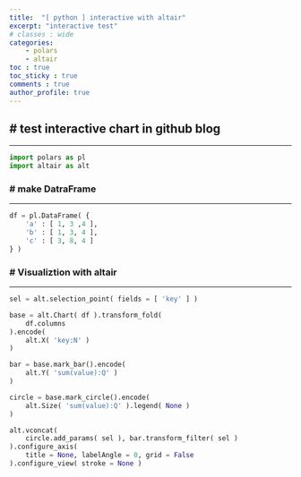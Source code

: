 ```yaml
---
title:  "[ python ] interactive with altair"
excerpt: "interactive test"
# classes : wide
categories:
    - polars
    - altair
toc : true
toc_sticky : true
comments : true
author_profile: true
---
```

## # test interactive chart in github blog
---


```python
import polars as pl
import altair as alt
```

### # make DatraFrame
---


```python
df = pl.DataFrame( { 
    'a' : [ 1, 3 ,4 ], 
    'b' : [ 1, 3, 4 ],
    'c' : [ 3, 8, 4 ]
} )
```

### # Visualiztion with altair
___


```python
sel = alt.selection_point( fields = [ 'key' ] )

base = alt.Chart( df ).transform_fold(
    df.columns
).encode(
    alt.X( 'key:N' )
)

bar = base.mark_bar().encode(
    alt.Y( 'sum(value):Q' )
)

circle = base.mark_circle().encode(
    alt.Size( 'sum(value):Q' ).legend( None )
)

alt.vconcat(
    circle.add_params( sel ), bar.transform_filter( sel )
).configure_axis( 
    title = None, labelAngle = 0, grid = False
).configure_view( stroke = None )
```





<style>
  #altair-viz-3fa5d233d9814c4faa952aeec48a6901.vega-embed {
    width: 100%;
    display: flex;
  }

  #altair-viz-3fa5d233d9814c4faa952aeec48a6901.vega-embed details,
  #altair-viz-3fa5d233d9814c4faa952aeec48a6901.vega-embed details summary {
    position: relative;
  }
</style>
<div id="altair-viz-3fa5d233d9814c4faa952aeec48a6901"></div>
<script type="text/javascript">
  var VEGA_DEBUG = (typeof VEGA_DEBUG == "undefined") ? {} : VEGA_DEBUG;
  (function(spec, embedOpt){
    let outputDiv = document.currentScript.previousElementSibling;
    if (outputDiv.id !== "altair-viz-3fa5d233d9814c4faa952aeec48a6901") {
      outputDiv = document.getElementById("altair-viz-3fa5d233d9814c4faa952aeec48a6901");
    }

    const paths = {
      "vega": "https://cdn.jsdelivr.net/npm/vega@5?noext",
      "vega-lib": "https://cdn.jsdelivr.net/npm/vega-lib?noext",
      "vega-lite": "https://cdn.jsdelivr.net/npm/vega-lite@5.20.1?noext",
      "vega-embed": "https://cdn.jsdelivr.net/npm/vega-embed@6?noext",
    };

    function maybeLoadScript(lib, version) {
      var key = `${lib.replace("-", "")}_version`;
      return (VEGA_DEBUG[key] == version) ?
        Promise.resolve(paths[lib]) :
        new Promise(function(resolve, reject) {
          var s = document.createElement('script');
          document.getElementsByTagName("head")[0].appendChild(s);
          s.async = true;
          s.onload = () => {
            VEGA_DEBUG[key] = version;
            return resolve(paths[lib]);
          };
          s.onerror = () => reject(`Error loading script: ${paths[lib]}`);
          s.src = paths[lib];
        });
    }

    function showError(err) {
      outputDiv.innerHTML = `<div class="error" style="color:red;">${err}</div>`;
      throw err;
    }

    function displayChart(vegaEmbed) {
      vegaEmbed(outputDiv, spec, embedOpt)
        .catch(err => showError(`Javascript Error: ${err.message}<br>This usually means there's a typo in your chart specification. See the javascript console for the full traceback.`));
    }

    if(typeof define === "function" && define.amd) {
      requirejs.config({paths});
      let deps = ["vega-embed"];
      require(deps, displayChart, err => showError(`Error loading script: ${err.message}`));
    } else {
      maybeLoadScript("vega", "5")
        .then(() => maybeLoadScript("vega-lite", "5.20.1"))
        .then(() => maybeLoadScript("vega-embed", "6"))
        .catch(showError)
        .then(() => displayChart(vegaEmbed));
    }
  })({"config": {"view": {"continuousWidth": 300, "continuousHeight": 300, "stroke": null}, "axis": {"grid": false, "labelAngle": 0, "title": null}}, "vconcat": [{"mark": {"type": "circle"}, "encoding": {"size": {"aggregate": "sum", "field": "value", "legend": null, "type": "quantitative"}, "x": {"field": "key", "type": "nominal"}}, "name": "view_6", "transform": [{"fold": ["a", "b", "c"]}]}, {"mark": {"type": "bar"}, "encoding": {"x": {"field": "key", "type": "nominal"}, "y": {"aggregate": "sum", "field": "value", "type": "quantitative"}}, "transform": [{"fold": ["a", "b", "c"]}, {"filter": {"param": "param_6"}}]}], "data": {"name": "data-d2523f05b75addaf28cc3eb5b9d9104d"}, "params": [{"name": "param_6", "select": {"type": "point", "fields": ["key"]}, "views": ["view_6"]}], "$schema": "https://vega.github.io/schema/vega-lite/v5.20.1.json", "datasets": {"data-d2523f05b75addaf28cc3eb5b9d9104d": [{"a": 1, "b": 1, "c": 3}, {"a": 3, "b": 3, "c": 8}, {"a": 4, "b": 4, "c": 4}]}}, {"mode": "vega-lite"});
</script>


